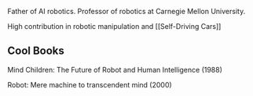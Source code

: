 Father of AI robotics.
Professor of robotics at Carnegie Mellon University.

High contribution in robotic manipulation and [[Self-Driving Cars]]

## Cool Books
Mind Children: The Future of Robot and Human Intelligence 
(1988)

Robot: Mere machine to transcendent mind 
(2000)